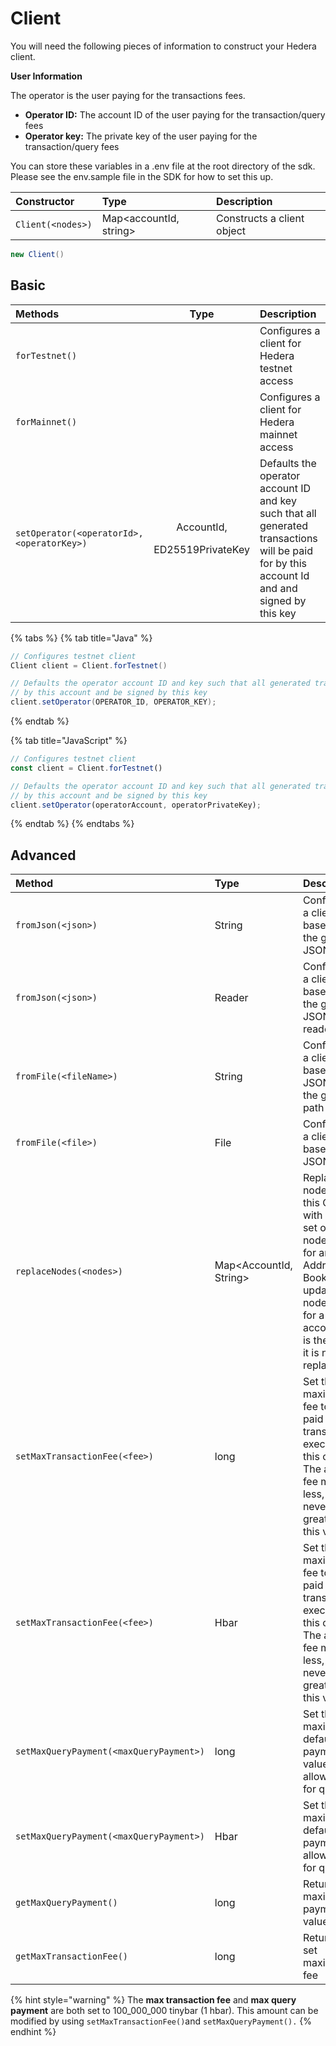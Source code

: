 # Client



You will need the following pieces of information to construct your Hedera client. 

**User Information**

The operator is the user paying for the transactions fees.  

* **Operator ID:** The account ID of the user paying for the transaction/query fees
* **Operator key:** The private key of the user paying for the transaction/query fees

You can store these variables in a .env file at the root directory of the sdk. Please see the env.sample file in the SDK for how to set this up.

| Constructor | Type | Description |
| :--- | :--- | :--- |
| `Client(<nodes>)` | Map&lt;accountId, string&gt; | Constructs a client object |

```java
new Client()
```

## Basic

<table>
  <thead>
    <tr>
      <th style="text-align:left">Methods</th>
      <th style="text-align:center">Type</th>
      <th style="text-align:left">Description</th>
    </tr>
  </thead>
  <tbody>
    <tr>
      <td style="text-align:left"><code>forTestnet()</code>
      </td>
      <td style="text-align:center"></td>
      <td style="text-align:left">Configures a client for Hedera testnet access</td>
    </tr>
    <tr>
      <td style="text-align:left"><code>forMainnet()</code>
      </td>
      <td style="text-align:center"></td>
      <td style="text-align:left">Configures a client for Hedera mainnet access</td>
    </tr>
    <tr>
      <td style="text-align:left"><code>setOperator(&lt;operatorId&gt;, &lt;operatorKey&gt;)</code>
      </td>
      <td style="text-align:center">
        <p>AccountId,</p>
        <p>ED25519PrivateKey</p>
      </td>
      <td style="text-align:left">Defaults the operator account ID and key such that all generated transactions
        will be paid for by this account Id and and signed by this key</td>
    </tr>
  </tbody>
</table>

{% tabs %}
{% tab title="Java" %}
```java
// Configures testnet client
Client client = Client.forTestnet()

// Defaults the operator account ID and key such that all generated transactions will be paid for
// by this account and be signed by this key
client.setOperator(OPERATOR_ID, OPERATOR_KEY);
```
{% endtab %}

{% tab title="JavaScript" %}
```javascript
// Configures testnet client
const client = Client.forTestnet()

// Defaults the operator account ID and key such that all generated transactions will be paid for
// by this account and be signed by this key
client.setOperator(operatorAccount, operatorPrivateKey);
```
{% endtab %}
{% endtabs %}

## Advanced

| Method | Type | Description |
| :--- | :--- | :--- |
| `fromJson(<json>)` | String | Configures a client based off the given JSON string |
| `fromJson(<json>)` | Reader | Configures a client based off the given JSON reader |
| `fromFile(<fileName>)` | String | Configures a client based on a JSON file at the given path |
| `fromFile(<file>)` | File | Configures a client based on a JSON file. |
| `replaceNodes(<nodes>)` | Map&lt;AccountId, String&gt; | Replace all nodes in this Client with a new set of nodes \(e.g. for an Address Book update\). If a node URL for a given account ID is the same, it is not replaced. |
| `setMaxTransactionFee(<fee>)` | long | Set the maximum fee to be paid for transactions executed by this client. The actual fee may be less, but will never be greater than this value. |
| `setMaxTransactionFee(<fee>)` | Hbar | Set the maximum fee to be paid for transactions executed by this client. The actual fee may be less, but will never be greater than this value. |
| `setMaxQueryPayment(<maxQueryPayment>)` | long | Set the maximum default payment value allowable for queries. |
| `setMaxQueryPayment(<maxQueryPayment>)` | Hbar | Set the maximum default payment allowable for queries. |
| `getMaxQueryPayment()` | long | Returns the maximum payment value |
| `getMaxTransactionFee()` | long | Returns the set maximum fee |

{% hint style="warning" %}
The **max transaction fee** and **max query payment** are both set to 100\_000\_000 tinybar \(1 hbar\).  This amount can be modified by using `setMaxTransactionFee()`and `setMaxQueryPayment().`
{% endhint %}

